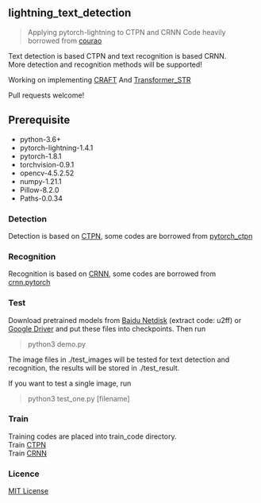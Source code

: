 ## lightning_text_detection
> Applying pytorch-lightning to CTPN and CRNN
> Code heavily borrowed from [courao](https://github.com/courao/ocr.pytorch)

Text detection is based CTPN and text recognition is based CRNN.  
More detection and recognition methods will be supported!


Working on implementing [CRAFT](https://github.com/clovaai/CRAFT-pytorch)
And [Transformer_STR](https://github.com/opconty/Transformer_STR)

Pull requests welcome!

## Prerequisite

- python-3.6+
- pytorch-lightning-1.4.1
- pytorch-1.8.1
- torchvision-0.9.1
- opencv-4.5.2.52
- numpy-1.21.1
- Pillow-8.2.0
- Paths-0.0.34


### Detection
Detection is based on [CTPN](https://arxiv.org/abs/1609.03605), some codes are borrowed from 
[pytorch_ctpn](https://github.com/opconty/pytorch_ctpn)

### Recognition
Recognition is based on [CRNN](http://arxiv.org/abs/1507.05717), some codes are borrowed from
[crnn.pytorch](https://github.com/meijieru/crnn.pytorch)

### Test
Download pretrained models from [Baidu Netdisk](https://pan.baidu.com/s/1yllO9hBF8TgChHJ7i3WobA) (extract code: u2ff) or [Google Driver](https://drive.google.com/open?id=1hRr9v9ky4VGygToFjLD9Cd-9xan43qID)
and put these files into checkpoints.
Then run
>python3 demo.py

The image files in ./test_images will be tested for text detection and recognition, the results will be stored in ./test_result.

If you want to test a single image, run
>python3 test_one.py [filename]

### Train
Training codes are placed into train_code directory.  
Train [CTPN](./train_code/train_ctpn/readme.md)  
Train [CRNN](./train_code/train_crnn/readme.md)  

### Licence
[MIT License](https://opensource.org/licenses/MIT)